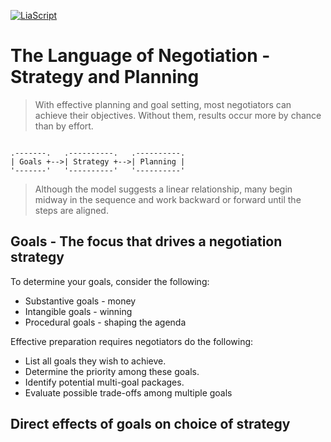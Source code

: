 <!--

author:   Dr. Mark Jacob
email:
version:  0.0.1
language: en
narrator: UK English Female
comment: The Language of Negotiation 04
icon: ./img/TUBAF_Logo_orig_RGB.jpg

-->

[![LiaScript](https://raw.githubusercontent.com/LiaScript/LiaScript/master/badges/course.svg)](https://liascript.github.io/course/?https://github.com/markjjacob/Negotiation/blob/main/TLON_Lecture_04.md)

# The Language of Negotiation - Strategy and Planning

> With effective planning and goal setting, most negotiators can achieve their objectives. Without them, results occur more by chance than by effort.

```` ascii

.-------.   .----------.   .----------.
| Goals +-->| Strategy +-->| Planning |
'-------'   '----------'   '----------'

````

> Although the model suggests a linear relationship, many begin midway in the sequence and work backward or forward until the steps are aligned.

## Goals - The focus that drives a negotiation strategy

To determine your goals, consider the following:

- Substantive goals - money
- Intangible goals - winning
- Procedural goals - shaping the agenda

Effective preparation requires negotiators do the following:

- List all goals they wish to achieve.
- Determine the priority among these goals.
- Identify potential multi-goal packages.
- Evaluate possible trade-offs among multiple goals

## Direct effects of goals on choice of strategy

